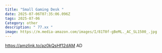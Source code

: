 ```yaml
---
title: "Small Gaming Desk "
date: 2025-07-06T07:35:06.096Z
tags: 2025-07-06
Category: other
description: " 77.xx "
image: https://m.media-amazon.com/images/I/81T0f-gBeML._AC_SL1500_.jpg
---
```

https://amzlink.to/az0kQsHf12dAM
AD